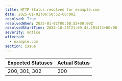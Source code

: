 ```yaml
---
title: HTTP Status resolved for example.com
date: 2025-01-02T06:50:52+00:00Z
resolved: True
resolvedWhen: 2025-01-02T06:50:52+00:00Z
resolvedStartTime: 2024-10-25T21:09:43.191474+00:00
severity: notice
affected:
  - example.com
section: issue
---
```


| Expected Statuses | Actual Status  |
|-------------------|----------------|
| 200, 301, 302 | 200 |

